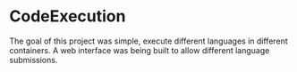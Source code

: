 # CodeExecution
The goal of this project was simple, execute different languages in different containers. A web interface was being built to allow 
different language submissions.
